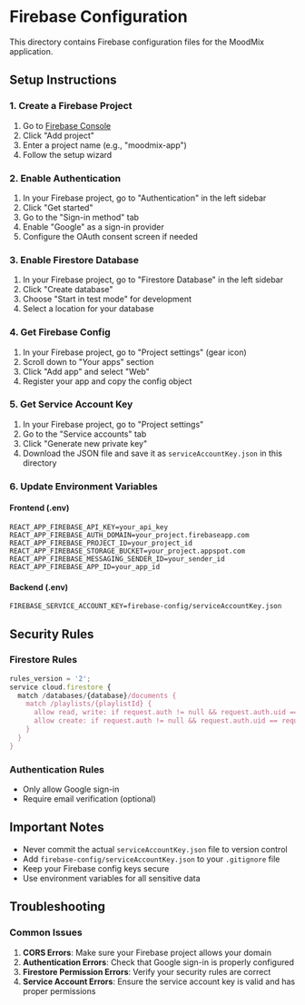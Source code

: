 # Firebase Configuration

This directory contains Firebase configuration files for the MoodMix application.

## Setup Instructions

### 1. Create a Firebase Project

1. Go to [Firebase Console](https://console.firebase.google.com/)
2. Click "Add project"
3. Enter a project name (e.g., "moodmix-app")
4. Follow the setup wizard

### 2. Enable Authentication

1. In your Firebase project, go to "Authentication" in the left sidebar
2. Click "Get started"
3. Go to the "Sign-in method" tab
4. Enable "Google" as a sign-in provider
5. Configure the OAuth consent screen if needed

### 3. Enable Firestore Database

1. In your Firebase project, go to "Firestore Database" in the left sidebar
2. Click "Create database"
3. Choose "Start in test mode" for development
4. Select a location for your database

### 4. Get Firebase Config

1. In your Firebase project, go to "Project settings" (gear icon)
2. Scroll down to "Your apps" section
3. Click "Add app" and select "Web"
4. Register your app and copy the config object

### 5. Get Service Account Key

1. In your Firebase project, go to "Project settings"
2. Go to the "Service accounts" tab
3. Click "Generate new private key"
4. Download the JSON file and save it as `serviceAccountKey.json` in this directory

### 6. Update Environment Variables

#### Frontend (.env)
```env
REACT_APP_FIREBASE_API_KEY=your_api_key
REACT_APP_FIREBASE_AUTH_DOMAIN=your_project.firebaseapp.com
REACT_APP_FIREBASE_PROJECT_ID=your_project_id
REACT_APP_FIREBASE_STORAGE_BUCKET=your_project.appspot.com
REACT_APP_FIREBASE_MESSAGING_SENDER_ID=your_sender_id
REACT_APP_FIREBASE_APP_ID=your_app_id
```

#### Backend (.env)
```env
FIREBASE_SERVICE_ACCOUNT_KEY=firebase-config/serviceAccountKey.json
```

## Security Rules

### Firestore Rules
```javascript
rules_version = '2';
service cloud.firestore {
  match /databases/{database}/documents {
    match /playlists/{playlistId} {
      allow read, write: if request.auth != null && request.auth.uid == resource.data.userId;
      allow create: if request.auth != null && request.auth.uid == request.resource.data.userId;
    }
  }
}
```

### Authentication Rules
- Only allow Google sign-in
- Require email verification (optional)

## Important Notes

- Never commit the actual `serviceAccountKey.json` file to version control
- Add `firebase-config/serviceAccountKey.json` to your `.gitignore` file
- Keep your Firebase config keys secure
- Use environment variables for all sensitive data

## Troubleshooting

### Common Issues

1. **CORS Errors**: Make sure your Firebase project allows your domain
2. **Authentication Errors**: Check that Google sign-in is properly configured
3. **Firestore Permission Errors**: Verify your security rules are correct
4. **Service Account Errors**: Ensure the service account key is valid and has proper permissions 